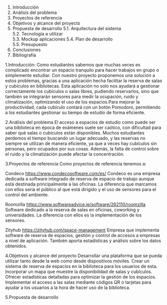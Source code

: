 
1.	Introducción	
2.	Análisis del problema	
3.	Proyectos de referencia	
4.	Objetivos y alcance del proyecto	
5.	Propuesta de desarrollo	
5.1.	Arquitectura del sistema	
5.2.	Tecnología a utilizar	
5.3.	Mockup aplicaciones	
5.4.	Plan de desarrollo	
5.5.	Presupuesto	
6.	Conclusiones	
7.	Bibliografía

   1.Introducción:
   Como estudiantes sabemos que muchas veces es complicado encontrar un espacio tranquilo para hacer trabajos en grupo o simplemente estudiar.
   Con nuestro proyecto proponemos una solución a estos problemas, gracias a una aplicación hecha  facilitar la reserva de salas y cubículos en bibliotecas.
   Esta aplicación no solo nos ayudará a gestionar correctamente los cubículos o salas libres, pudiendo reservarlos, 
   sino que también se integrarán sensores para medir la ocupación, ruido y climatización, optimizando el uso de los espacios.Para mejorar la productividad, 
   cada cubículo contará con un botón Pomodoro, permitiendo a los estudiantes gestionar su tiempo de estudio de forma eficiente.

   2.Análisis del problema
   El acceso a espacios de estudio como puede ser una biblioteca en época de exámenes suele ser caótico, con dificultad para saber qué salas o cubículos están disponibles. 
   Muchos estudiantes perdemos el tiempo buscando un lugar adecuado, y las reservas no siempre se utilizan de manera eficiente, ya que a veces hay cubículos sin personas, 
   pero ocupados por sus cosas. Además, la falta de control sobre el ruido y la climatización puede afectar la concentración. 

   3.Proyectos de referencia
   Como proyectos de referencia tenemos a:
   
   Condeco
   https://www.condecosoftware.com/es/
   Condeco es una empresa dedicada a software integrado de reserva de espacio de trabajo aunque está destinada principalmente a las oficinas.
   La diferencia que marcamos con ellos seria el público al que está dirigido y el uso de sensores para el control del ambiente.
   
   Roomzilla
   https://www.softwareadvice.ie/software/262110/roomzilla
   Software dedicado a  la reserva de salas en oficinas, coworking y universidades. 
   La diferencia con ellos es la implementación de los sensores.

   Zityhub
   https://zityhub.com/space-management
   Empresa que implementa software de reserva de espacios, gestión y control de accesos a empresas a nivel de aplicación. También aporta estadísticas y análisis sobre los datos obtenidos.

   4.Objetivos y alcance del proyecto
   Desarrollar una plataforma que se pueda utilizar tanto desde la web como desde dispositivos móviles.
   Crear un sistema de reserva de espacios en la biblioteca para los usuarios de esta.
   Incorporar un mapa  que muestre la disponibilidad de salas y cubículos.
   Ofrecer estadísticas detalladas para optimizar la gestión de los espacios.
   Implementar el acceso a las salas mediante códigos QR o tarjetas para ayudar a los usuarios a la hora de hacer uso de la biblioteca.

   5.Propuesta de desarrollo
   
    
       
     

